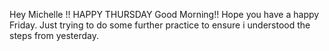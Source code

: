 Hey Michelle !!
HAPPY THURSDAY
Good Morning!! Hope you have a happy Friday. Just trying to do some further practice to ensure i understood the steps from yesterday.
